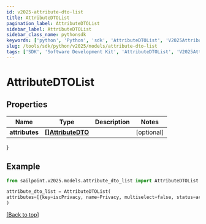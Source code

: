 ```yaml
---
id: v2025-attribute-dto-list
title: AttributeDTOList
pagination_label: AttributeDTOList
sidebar_label: AttributeDTOList
sidebar_class_name: pythonsdk
keywords: ['python', 'Python', 'sdk', 'AttributeDTOList', 'V2025AttributeDTOList'] 
slug: /tools/sdk/python/v2025/models/attribute-dto-list
tags: ['SDK', 'Software Development Kit', 'AttributeDTOList', 'V2025AttributeDTOList']
---
```


# AttributeDTOList


## Properties

Name | Type | Description | Notes
------------ | ------------- | ------------- | -------------
**attributes** | [**[]AttributeDTO**](attribute-dto) |  | [optional] 
}

## Example

```python
from sailpoint.v2025.models.attribute_dto_list import AttributeDTOList

attribute_dto_list = AttributeDTOList(
attributes=[{key=iscPrivacy, name=Privacy, multiselect=false, status=active, type=governance, objectTypes=[all], description=Specifies the level of privacy associated with an access item., values=[{value=public, name=Public, status=active}]}]
)

```
[[Back to top]](#) 

